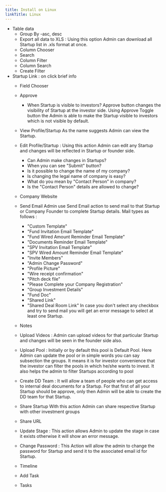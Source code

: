 ```yaml
---
title: Install on Linux
linkTitle: Linux
---
```

- Table data
  - Group By -asc, desc
  - Export all data to XLS : Using this option Admin can download all Startup list in .xls format at once.
  - Column Chooser
  - Search
  - Column Filter
  - Column Search
  - Create Filter
- Startup Link : on click brief info
  - Field Chooser
  - Approve
    - When Startup is visible to investors?
      Approve button changes the visibility of Startup at the investor side. Using Approve Toggle button the Admin is able to make the Startup visible to investors which is not visible by default.
  - View Profile/Startup
    As the name suggests Admin can view the Startup.
  - Edit Profile/Startup :  Using this action Admin can edit any Startup and changes will be reflected in Startup or founder side. 
    - Can Admin make changes in Startups?
    - When you can see "Submit" button?
    - Is it possible to change the name of my company?
    - Is changing the legal name of company is easy?
    - What do you mean by "Contact Person" in company?
    - Is the "Contact Person" details are allowed to change?
  - Company Website
  - Send Email
    Admin use Send Email action to send mail to that Startup or Company Founder to complete Startup details. Mail types as follows : 
    - "Custom Template"
    - "Fund Invitation Email Template"
    - "Fund Wired Amount Reminder Email Template"
    - "Documents Reminder Email Template"
    - "SPV Invitation Email Template"
    - "SPV Wired Amount Reminder Email Template"
    - "Invite Members"
    - "Admin Change Password"
    - "Profile Picture"
    - "Wire receipt confirmation"
    - "Pitch deck file"
    - "Please Complete your Company Registration"
    - "Group Investment Details"
    - "Fund Doc"
    - "Shared Link"
    - "Shared Deal Room Link"
    In case you don't select any checkbox and try to send mail you will get an error message to select at least one Startup.

  - Notes
  - Upload Videos  : Admin can upload videos for that particular Startup and changes will be seen in the founder side also.
  - Upload Pool    : Initially or by default this pool is Default Pool. Here Admin can update the pool or in simple words you can say subsection the groups.  It means it is for investor convenience that the investor can filter the pools in which he/she wants to invest. It also helps the admin to filter Startups according to pool
  - Create DD Team : It will allow a team of people who can get access to internal deal documents for a Startup. For that first of all your Startup should be approve, only then Admin will be able to create the DD team for that Startup.

  - Share Startup
    With this action Admin can share respective Startup with other investment groups
  - Share URL
  - Update Stage :  This action allows Admin to update the stage in case it exists otherwise it will show an error message.
  - Change Password : This Action will allow the admin to change the password for Startup and send it to the associated email id for Startup.
  - Timeline
  - Add Task
  - Tasks